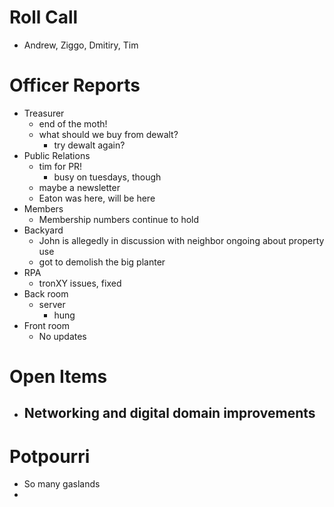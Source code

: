 Roll Call
=========
- Andrew, Ziggo, Dmitiry, Tim
  
Officer Reports
===============
- Treasurer
  - end of the moth!
  - what should we buy from dewalt?
    - try dewalt again?
- Public Relations
  - tim for PR!
    - busy on tuesdays, though
  - maybe a newsletter
  - Eaton was here, will be here
- Members
  - Membership numbers continue to hold
- Backyard
  - John is allegedly in discussion with neighbor ongoing about property use
  - got to demolish the big planter
- RPA
   - tronXY issues, fixed
- Back room
  - server
    - hung
- Front room
  - No updates

Open Items
==========
- Networking and digital domain improvements
  - 
  
Potpourri
=========
- So many gaslands
- 
